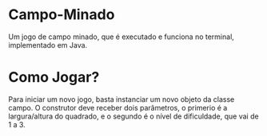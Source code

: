 # Campo-Minado
Um jogo de campo minado, que é executado e funciona no terminal, implementado em Java.

# Como Jogar?
Para iniciar um novo jogo, basta instanciar um novo objeto da classe campo.
O construtor deve receber dois parâmetros, o primerio é a largura/altura do quadrado, e o segundo é o nível de dificuldade, que vai de 1 a 3.

